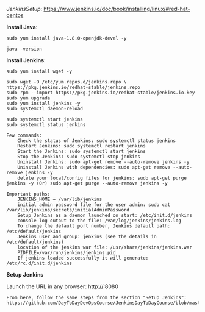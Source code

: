 *JenkinsSetup*: https://www.jenkins.io/doc/book/installing/linux/#red-hat-centos

**Install Java**:

    sudo yum install java-1.8.0-openjdk-devel -y
    
    java -version
    
**Install Jenkins**:

    sudo yum install wget -y
    
    sudo wget -O /etc/yum.repos.d/jenkins.repo \
    https://pkg.jenkins.io/redhat-stable/jenkins.repo
    sudo rpm --import https://pkg.jenkins.io/redhat-stable/jenkins.io.key
    sudo yum upgrade
    sudo yum install jenkins -y
    sudo systemctl daemon-reload
    
    sudo systemctl start jenkins
    sudo systemctl status jenkins
    
    Few commands:
        Check the status of Jenkins: sudo systemctl status jenkins
        Restart Jenkins: sudo systemctl restart jenkins
        Start the Jenkins: sudo systemctl start jenkins
        Stop the Jenkins: sudo systemctl stop jenkins
        Uninstall Jenkins: sudo apt-get remove --auto-remove jenkins -y
        Uninstall Jenkins with dependencies: sudo apt-get remove --auto-remove jenkins -y
        delete your local/config files for jenkins: sudo apt-get purge jenkins -y (Or) sudo apt-get purge --auto-remove jenkins -y

    Important paths:
        JENKINS_HOME = /var/lib/jenkins
        initial admin password file for the user admin: sudo cat /var/lib/jenkins/secrets/initialAdminPassword
        Setup Jenkins as a daemon launched on start: /etc/init.d/jenkins
        console log output to the file: /var/log/jenkins/jenkins.log
        To change the default port number, Jenkins default path: /etc/default/jenkins
        Jenkins user and group: jenkins (see the details in  /etc/default/jenkins)
        location of the jenkins war file: /usr/share/jenkins/jenkins.war
        PIDFILE=/var/run/jenkins/jenkins.pid
        If jenkins loaded successfully it will generate: /etc/rc.d/init.d/jenkins
        
 
**Setup Jenkins**

Launch the URL in any browser: http://<public-ip-address>:8080
    
    From here, follow the same steps from the section "Setup Jenkins":  https://github.com/DayToDayDevOpsCourse/JenkinsDayToDayCourse/blob/master/JenkinsSetupUbuntu.md
